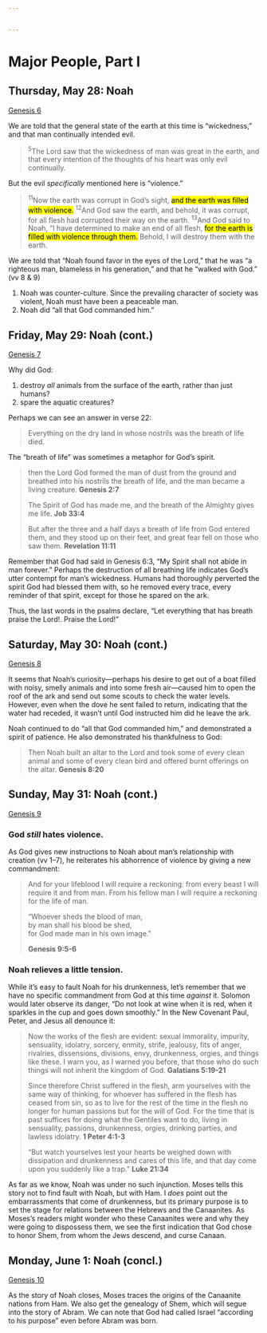 ```yaml
---


---
```


<h1 id="major-people-part-i">Major People, Part I</h1>
<h2 id="thursday-may-28-noah">Thursday, May 28: Noah</h2>
<p><a href="https://my.bible.com/bible/59/GEN.6">Genesis 6</a></p>
<p>We are told that the general state of the earth at this time is “wickedness,” and that man continually intended evil.</p>
<blockquote>
<p><sup>5</sup>The Lord saw that the wickedness of man was great in the earth, and that every intention of the thoughts of his heart was only evil continually.</p>
</blockquote>
<p>But the evil <em>specifically</em> mentioned here is “violence.”</p>
<blockquote>
<p><sup>11</sup>Now the earth was corrupt in God’s sight, <mark>and the earth was filled with violence.</mark> <sup>12</sup>And God saw the earth, and behold, it was corrupt, for all flesh had corrupted their way on the earth. <sup>13</sup>And God said to Noah, “I have determined to make an end of all flesh, <mark>for the earth is filled with violence through them.</mark> Behold, I will destroy them with the earth.</p>
</blockquote>
<p>We are told that “Noah found favor in the eyes of the Lord,” that he was “a righteous man, blameless in his generation,” and that he “walked with God.” (vv 8 &amp; 9)</p>
<ol>
<li>Noah was counter-culture. Since the prevailing character of society was violent, Noah must have been a peaceable man.</li>
<li>Noah did “all that God commanded him.”</li>
</ol>
<h2 id="friday-may-29-noah-cont.">Friday, May 29: Noah (cont.)</h2>
<p><a href="https://my.bible.com/bible/59/GEN.7">Genesis 7</a></p>
<p>Why did God:</p>
<ol>
<li>destroy <em>all</em> animals from the surface of the earth, rather than just humans?</li>
<li>spare the aquatic creatures?</li>
</ol>
<p>Perhaps we can see an answer in verse 22:</p>
<blockquote>
<p>Everything on the dry land in whose nostrils was the breath of life died.</p>
</blockquote>
<p>The “breath of life” was sometimes a metaphor for God’s spirit.</p>
<blockquote>
<p>then the Lord God formed the man of dust from the ground and breathed into his nostrils the breath of life, and the man became a living creature. <strong>Genesis 2:7</strong></p>
<p>The Spirit of God has made me, and the breath of the Almighty gives me life. <strong>Job 33:4</strong></p>
<p>But after the three and a half days a breath of life from God entered them, and they stood up on their feet, and great fear fell on those who saw them. <strong>Revelation 11:11</strong></p>
</blockquote>
<p>Remember that God had said in Genesis 6:3, “My Spirit shall not abide in man forever.” Perhaps the destruction of all breathing life indicates God’s utter contempt for man’s wickedness. Humans had thoroughly perverted the spirit God had blessed them with, so he removed every trace, every reminder of that spirit, except for those he spared on the ark.</p>
<p>Thus, the last words in the psalms declare, “Let everything that has breath praise the Lord!. Praise the Lord!”</p>
<h2 id="saturday-may-30-noah-cont.">Saturday, May 30: Noah (cont.)</h2>
<p><a href="https://my.bible.com/bible/59/GEN.8">Genesis 8</a></p>
<p>It seems that Noah’s curiosity—perhaps his desire to get out of a boat filled with noisy, smelly animals and into some fresh air—caused him to open the roof of the ark and send out some scouts to check the water levels. However, even when the dove he sent failed to return, indicating that the water had receded, it wasn’t until God instructed him did he leave the ark.</p>
<p>Noah continued to do “all that God commanded him,” and demonstrated a spirit of patience. He also demonstrated his thankfulness to God:</p>
<blockquote>
<p>Then Noah built an altar to the Lord and took some of every clean animal and some of every clean bird and offered burnt offerings on the altar. <strong>Genesis 8:20</strong></p>
</blockquote>
<h2 id="sunday-may-31-noah-cont.">Sunday, May 31: Noah (cont.)</h2>
<p><a href="https://my.bible.com/bible/59/GEN.9">Genesis 9</a></p>
<h3 id="god-still-hates-violence.">God <em>still</em> hates violence.</h3>
<p>As God gives new instructions to Noah about man’s relationship with creation (vv 1–7), he reiterates his abhorrence of violence by giving a new commandment:</p>
<blockquote>
<p>And for your lifeblood I will require a reckoning: from every beast I will require it and from man. From his fellow man I will require a reckoning for the life of man.</p>
<p>“Whoever sheds the blood of man,<br>
by man shall his blood be shed,<br>
for God made man in his own image."</p>
<p><strong>Genesis 9:5-6</strong></p>
</blockquote>
<h3 id="noah-relieves-a-little-tension.">Noah relieves a little tension.</h3>
<p>While it’s easy to fault Noah for his drunkenness, let’s remember that we have no specific commandment from God at this time <em>against</em> it. Solomon would later observe its danger, “Do not look at wine when it is red, when it sparkles in the cup and goes down smoothly.” In the New Covenant Paul, Peter, and Jesus all denounce it:</p>
<blockquote>
<p>Now the works of the flesh are evident: sexual immorality, impurity, sensuality, idolatry, sorcery, enmity, strife, jealousy, fits of anger, rivalries, dissensions, divisions, envy, drunkenness, orgies, and things like these. I warn you, as I warned you before, that those who do such things will not inherit the kingdom of God. <strong>Galatians 5:19-21</strong></p>
<p>Since therefore Christ suffered in the flesh, arm yourselves with the same way of thinking, for whoever has suffered in the flesh has ceased from sin, so as to live for the rest of the time in the flesh no longer for human passions but for the will of God. For the time that is past suffices for doing what the Gentiles want to do, living in sensuality, passions, drunkenness, orgies, drinking parties, and lawless idolatry. <strong>1 Peter 4:1-3</strong></p>
<p>“But watch yourselves lest your hearts be weighed down with dissipation and drunkenness and cares of this life, and that day come upon you suddenly like a trap.” <strong>Luke 21:34</strong></p>
</blockquote>
<p>As far as we know, Noah was under no such injunction. Moses tells this story not to find fault with Noah, but with Ham. I <em>does</em> point out the embarrassments that come of drunkenness, but its primary purpose is to set the stage for relations between the Hebrews and the Canaanites. As Moses’s readers might wonder who these Canaanites were and why they were going to dispossess them, we see the first indication that God chose to honor Shem, from whom the Jews descend, and curse Canaan.</p>
<h2 id="monday-june-1-noah-concl.">Monday, June 1: Noah (concl.)</h2>
<p><a href="https://my.bible.com/bible/59/GEN.10">Genesis 10</a></p>
<p>As the story of Noah closes, Moses traces the origins of the Canaanite nations from Ham. We also get the genealogy of Shem, which will segue into the story of Abram. We can note that God had called Israel “according to his purpose” even before Abram was born.</p>

